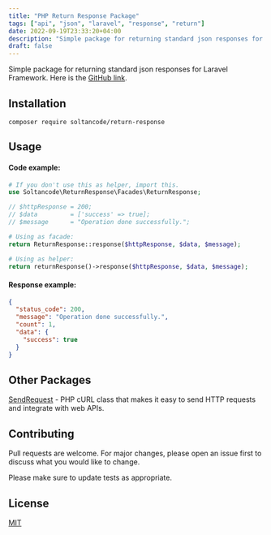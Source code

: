 ```yaml
---
title: "PHP Return Response Package"
tags: ["api", "json", "laravel", "response", "return"]
date: 2022-09-19T23:33:20+04:00
description: "Simple package for returning standard json responses for Laravel Framework."
draft: false
---
```


Simple package for returning standard json responses for Laravel Framework. Here is the <a href="https://github.com/soltancode/ReturnResponse" target="_blank">GitHub link</a>.

## Installation

```
composer require soltancode/return-response
```

## Usage

#### Code example:
```php
# If you don't use this as helper, import this.
use Soltancode\ReturnResponse\Facades\ReturnResponse;

// $httpResponse = 200;
// $data         = ['success' => true];
// $message      = "Operation done successfully.";

# Using as facade:
return ReturnResponse::response($httpResponse, $data, $message);

# Using as helper:
return returnResponse()->response($httpResponse, $data, $message);
```

#### Response example:
```json
{
  "status_code": 200,
  "message": "Operation done successfully.",
  "count": 1,
  "data": {
    "success": true
  }
}
```

## Other Packages
[SendRequest](https://github.com/soltancode/SendRequest) - PHP cURL class that makes it easy to send HTTP requests and integrate with web APIs.

## Contributing
Pull requests are welcome. For major changes, please open an issue first to discuss what you would like to change.

Please make sure to update tests as appropriate.

## License
[MIT](https://github.com/soltancode/ReturnResponse/blob/main/LICENSE)